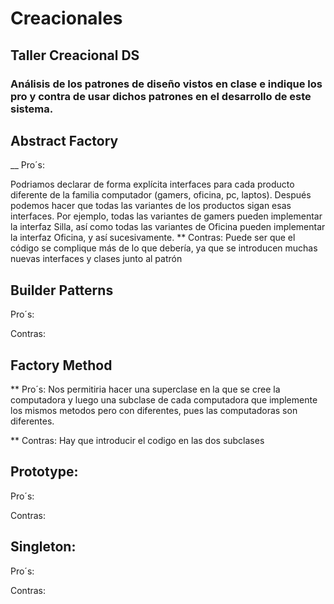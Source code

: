 # Creacionales
## Taller Creacional DS
### Análisis de los patrones de diseño vistos en clase e indique los pro y contra de usar dichos patrones en el desarrollo de este sistema.

## Abstract Factory
__ Pro´s:

Podriamos declarar de forma explícita interfaces para cada producto diferente de la familia computador (gamers, oficina, pc, laptos). Después podemos hacer que todas las variantes de los productos sigan esas interfaces. Por ejemplo, todas las variantes de gamers pueden implementar la interfaz Silla, así como todas las variantes de Oficina pueden implementar la interfaz Oficina, y así sucesivamente.
** Contras:
Puede ser que el código se complique más de lo que debería, ya que se introducen muchas nuevas interfaces y clases junto al patrón

## Builder Patterns
Pro´s:

Contras:


## Factory Method
** Pro´s:
Nos permitiria hacer una superclase en la que se cree la computadora y luego una subclase de cada computadora que implemente los mismos metodos pero con diferentes, pues las computadoras son diferentes.

** Contras:
Hay que introducir el codigo en las dos subclases




## Prototype:
Pro´s:

Contras:

## Singleton:
Pro´s:

Contras:
